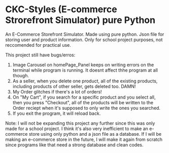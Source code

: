 # CKC-Styles (E-commerce Strorefront Simulator) pure Python
An E-Commerce Storefront Simulator. 
Made using pure python. 
Json file for storing user and product information. 
Only for school project purposes, not reccomended for practical use.

This project still have bugs/erros:
1. Image Carousel on homePage_Panel keeps on writing errors on the terminal while program is running. It doesnt affect thhe program at all though.
2. As a seller, when you delete one product, all of the existing products, including products of other seller, gets deleted too. DAMN!
3. My Order glitches if there's a lot of orders!
4. On "My Cart", if you search for a specific product and you select all, then you press "Checkout", all of the products will be written to the Order reciept when it's supposed to only write the ones you searched.
5. If you exit the program, it will reload back.

Note:
I will not be expanding this project any further since this was only made for a school project. I think it's also very inefficient to make an e-commerce store using only python and a json file as a database. If I will be making an e-commerce store in the future, I will make it again from scratch since programs like that need a strong database and clean codes.
